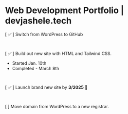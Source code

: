 # Web Development Portfolio | devjashele.tech

[ ✅ ] Switch from WordPress to GitHub

<br>

[ ✅ ] Build out new site with HTML and Tailwind CSS. <br>
- Started Jan. 10th
- Completed - March 8th

<br>

[ ✅ ] Launch brand new site by **3/2025** 🎉

<br>

[ ] Move domain from WordPress to a new registrar.
